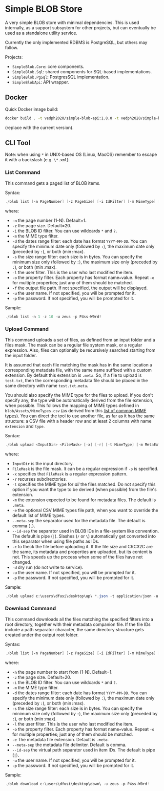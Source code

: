 # Simple BLOB Store

A very simple BLOB store with minimal dependencies. This is used internally, as a support subsystem for other projects, but can eventually be used as a standalone utility service.

Currently the only implemented RDBMS is PostgreSQL, but others may follow.

Projects:

- `SimpleBlob.Core`: core components.
- `SimpleBlob.Sql`: shared components for SQL-based implementations.
- `SimpleBlob.PgSql`: PostgresSQL implementation.
- `SimpleBlobApi`: API wrapper.

## Docker

Quick Docker image build:

```bash
docker build . -t vedph2020/simple-blob-api:1.0.0 -t vedph2020/simple-blob-api:latest
```

(replace with the current version).

## CLI Tool

Note: when using `*` in UNIX-based OS (Linux, MacOS) remember to escape it with a backslash (e.g. `\*.xml`).

### List Command

This command gets a paged list of BLOB items.

Syntax:

```ps1
./blob list [-n PageNumber] [-z PageSize] [-i IdFilter] [-m MimeType] [-d MinDate:MaxDate] [-s MinSize:MaxSize] [-l LastUser] [-o PropName=PropValue] [-f OutputFilePath] [-u UserName] [-p Password]
```

where:

- `-n` the page number (1-N). Default=1.
- `-z` the page size. Default=20.
- `-i` the BLOB ID filter. You can use wildcards `*` and `?`.
- `-m` the MIME type filter.
- `-d` the dates range filter: each date has format `YYYY-MM-DD`. You can specify the minimum date only (followed by `:`), the maximum date only (preceded by `:`), or both (min`:`max).
- `-s` the size range filter: each size is in bytes. You can specify the minimum size only (followed by `:`), the maximum size only (preceded by `:`), or both (min`:`max).
- `-l` the user filter. This is the user who last modified the item.
- `-o` the property filter. Each property has format name`=`value. Repeat `-o` for multiple properties; just any of them should be matched.
- `-f` the output file path. If not specified, the output will be displayed.
- `-u` the user name. If not specified, you will be prompted for it.
- `-p` the password. If not specified, you will be prompted for it.

Sample:

```ps1
./blob list -n 1 -z 10 -u zeus -p P4ss-W0rd!
```

### Upload Command

This command uploads a set of files, as defined from an input folder and a files mask. The mask can be a regular file system mask, or a regular expression. Also, files can optionally be recursively searched starting from the input folder.

It is assumed that each file matching the mask has in the same location a corresponding metadata file, with the same name suffixed with a custom extension. By default this extension is `.meta`. So, if a file to upload is `test.txt`, then the corresponding metadata file should be placed in the same directory with name `test.txt.meta`.

You should also specify the MIME type for the files to upload. If you don't specify any, the type will be automatically derived from the file extension, when possible. This follows the mapping of MIME types defined in `blob/Assets/MimeTypes.csv` (as derived from this [list of common MIME types](https://gist.github.com/jimschubert/94894c938d8f9f64c6863b28c70a22cc)). You can direct the tool to use another file, as far as it has the same structure: a CSV file with a header row and at least 2 columns with name `extension` and `type`.

Syntax:

```ps1
./blob upload <InputDir> <FileMask> [-x] [-r] [-t MimeType] [-m MetaExtension] [-e ExtensionAndMimeTypeList] [-s MetaSeparator] [-l IdSeparator] [-d] [-u UserName] [-p Password]
```

where:

- `InputDir` is the input directory.
- `FileMask` is the file mask. It can be a regular expression if `-p` is specified.
- `-x` specifies that `FileMask` is a regular expression pattern.
- `-r` recurses subdirectories.
- `-t` specifies the MIME type for _all_ the files matched. Do not specify this option if you want the type to be derived (when possible) from the file's extension.
- `-m` the extension expected to be found for metadata files. The default is `.meta`.
- `-e` the optional CSV MIME types file path, when you want to override the default list of MIME types.
- `--meta-sep` the separator used for the metadata file. The default is comma (`,`).
- `--id-sep` the separator used in BLOB IDs in a file-system like convention. The default is pipe (`|`). Slashes (`/` or `\`) automatically get converted into this separator when using file paths as IDs.
- `-c` to theck the file before uploading it. If the file size and CRC32C are the same, its metadata and properties are uploaded, but its content is not. This speeds up the process when some of the files have not changed.
- `-d` dry run (do not write to service).
- `-u` the user name. If not specified, you will be prompted for it.
- `-p` the password. If not specified, you will be prompted for it.

Sample:

```ps1
./blob upload c:\users\dfusi\desktop\up\ *.json -t application/json -u zeus -p P4ss-W0rd! -c
```

### Download Command

This command downloads all the files matching the specified filters into a root directory, together with their metadata companion file. If the file IDs include a path separator character, the same directory structure gets created under the output root folder.

Syntax:

```ps1
./blob list [-n PageNumber] [-z PageSize] [-i IdFilter] [-m MimeType] [-d MinDate:MaxDate] [-s MinSize:MaxSize] [-l LastUser] [-o PropName=PropValue] [- OutputFilePath] [-u UserName] [-p Password]
```

where:

- `-n` the page number to start from (1-N). Default=1.
- `-z` the page size. Default=20.
- `-i` the BLOB ID filter. You can use wildcards `*` and `?`.
- `-m` the MIME type filter.
- `-d` the dates range filter: each date has format `YYYY-MM-DD`. You can specify the minimum date only (followed by `:`), the maximum date only (preceded by `:`), or both (min`:`max).
- `-s` the size range filter: each size is in bytes. You can specify the minimum size only (followed by `:`), the maximum size only (preceded by `:`), or both (min`:`max).
- `-l` the user filter. This is the user who last modified the item.
- `-o` the property filter. Each property has format name`=`value. Repeat `-o` for multiple properties; just any of them should be matched.
- `-e` The metadata file extension. Default is `.meta`.
- `--meta-sep` the metadata file delimiter. Default is comma.
- `--id-sep` the virtual path separator used in item IDs. The default is pipe (`|`).
- `-u` the user name. If not specified, you will be prompted for it.
- `-p` the password. If not specified, you will be prompted for it.

Sample:

```ps1
./blob download c:\users\dfusi\desktop\down\ -u zeus -p P4ss-W0rd!
```
